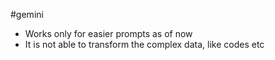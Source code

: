 #gemini
<ul>
<li>Works only for easier prompts as of now</li>
<li>It is not able to transform the complex data, like codes etc</li>
